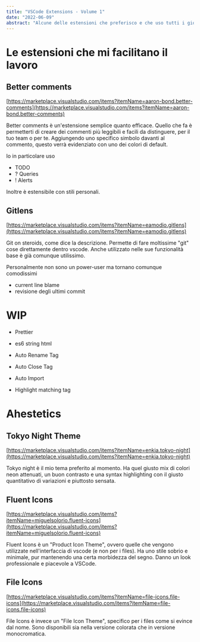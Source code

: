 ```yaml
---
title: "VSCode Extensions - Volume 1"
date: "2022-06-09"
abstract: "Alcune delle estensioni che preferisco e che uso tutti i giorni"
---
```


# Le estensioni che mi facilitano il lavoro

## Better comments

[https://marketplace.visualstudio.com/items?itemName=aaron-bond.better-comments](https://marketplace.visualstudio.com/items?itemName=aaron-bond.better-comments)

Better comments è un'estensione semplice quanto efficace. Quello che fa è permetterti di creare dei commenti più leggibili e facili da distinguere, per il tuo team o per te. Aggiungendo uno specifico simbolo davanti al commento, questo verrà evidenziato con uno dei colori di default.

Io in particolare uso

- TODO
- ? Queries
- ! Alerts

Inoltre è estensibile con stili personali.

## Gitlens

[https://marketplace.visualstudio.com/items?itemName=eamodio.gitlens](https://marketplace.visualstudio.com/items?itemName=eamodio.gitlens)

Git on steroids, come dice la descrizione. Permette di fare moltissime "git" cose direttamente dentro vscode. Anche utilizzato nelle sue funzionalità base è già comunque utilissimo.

Personalmente non sono un power-user ma tornano comunque comodissimi

- current line blame
- revisione degli ultimi commit

# WIP

- Prettier
- es6 string html

- Auto Rename Tag
- Auto Close Tag
- Auto Import
- Highlight matching tag

# Ahestetics

## Tokyo Night Theme

[https://marketplace.visualstudio.com/items?itemName=enkia.tokyo-night](https://marketplace.visualstudio.com/items?itemName=enkia.tokyo-night)

Tokyo night è il mio tema preferito al momento. Ha quel giusto mix di colori neon attenuati, un buon contrasto e una syntax highlighting con il giusto quantitativo di variazioni e piuttosto sensata.

## Fluent Icons

[https://marketplace.visualstudio.com/items?itemName=miguelsolorio.fluent-icons](https://marketplace.visualstudio.com/items?itemName=miguelsolorio.fluent-icons)

Fluent Icons è un "Product Icon Theme", ovvero quelle che vengono utilizzate nell'interfaccia di vscode (e non per i files). Ha uno stile sobrio e minimale, pur mantenendo una certa morbidezza del segno. Danno un look professionale e piacevole a VSCode.

## File Icons

[https://marketplace.visualstudio.com/items?itemName=file-icons.file-icons](https://marketplace.visualstudio.com/items?itemName=file-icons.file-icons)

File Icons è invece un "File Icon Theme", specifico per i files come si evince dal nome. Sono disponibili sia nella versione colorata che in versione monocromatica.
